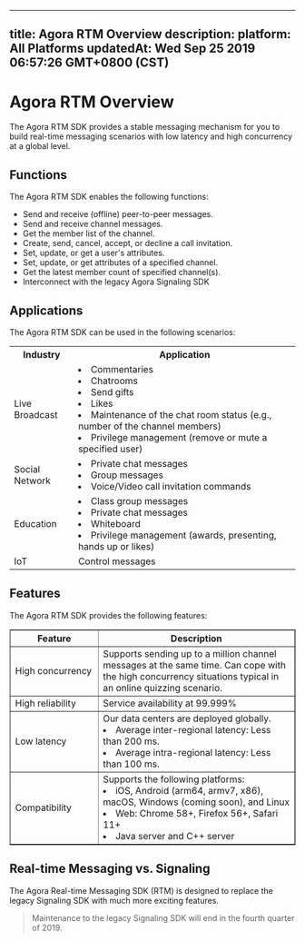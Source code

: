 
---
title: Agora RTM Overview
description: 
platform: All Platforms
updatedAt: Wed Sep 25 2019 06:57:26 GMT+0800 (CST)
---
# Agora RTM Overview
The Agora RTM SDK provides a stable messaging mechanism for you to build real-time messaging scenarios with low latency and high concurrency at a global level. 

## Functions

The Agora RTM SDK enables the following functions:

-   Send and receive (offline) peer-to-peer messages.
-   Send and receive channel messages.
-   Get the member list of the channel.
-   Create, send, cancel, accept, or decline a call invitation. 
-   Set, update, or get a user's attributes. 
-   Set, update, or get attributes of a specified channel.
-   Get the latest member count of specified channel(s). 
-   Interconnect with the legacy Agora Signaling SDK


## Applications

The Agora RTM SDK can be used in the following scenarios:

<table>
  <tr>
    <th>Industry</th>
    <th>Application</th>
  </tr>
  <tr>
    <td>Live Broadcast</td>
    <td><li>Commentaries<br><li>Chatrooms<br><li>Send gifts<br><li>Likes<br><li>Maintenance of the chat room status (e.g., number of the channel members)<br><li>Privilege management (remove or mute a specified user)<br></td>
  </tr>
  <tr>
    <td>Social Network</td>
    <td><li>Private chat messages<br><li>Group messages<br><li>Voice/Video call invitation commands<br></td>
  </tr>
  <tr>
    <td>Education</td>
    <td><li>Class group messages<br><li>Private chat messages<br><li>Whiteboard<br><li>Privilege management (awards, presenting, hands up or likes)<br></td>
  </tr>
  <tr>
    <td>IoT</td>
    <td>Control messages</td>
  </tr>
</table>

## Features

The Agora RTM SDK provides the following features:

<table border="1" width="100%">
  <tr>
    <th width="20%">Feature </th>
    <th width="50%">Description</th>
  </tr>
  <tr>
    <td>High concurrency</td>
    <td>Supports sending up to a million  channel messages at the same time. Can cope with the high concurrency situations typical in an online quizzing scenario. <br></td>
  </tr>
  <tr>
    <td>High reliability</td>
    <td>Service availability at 99.999%</td>
  </tr>
	  <tr>
    <td>Low latency</td>
    <td>Our data centers are deployed globally. <li>Average inter-regional latency: Less than 200 ms.<br><li>Average intra-regional latency: Less than 100 ms.<br></td>
  </tr>
	  <tr>
    <td>Compatibility</td>
    <td>Supports the following platforms:<li>iOS, Android (arm64, armv7, x86), macOS, Windows (coming soon), and Linux<br><li> Web: Chrome 58+, Firefox 56+, Safari 11+<br><li>Java server and C++ server<br></td>
  </tr>
</table>

## Real-time Messaging vs. Signaling

The Agora Real-time Messaging SDK (RTM) is designed to replace the legacy Signaling SDK with much more exciting features. 

> Maintenance to the legacy Signaling SDK will end in the fourth quarter of 2019. 

